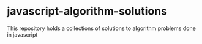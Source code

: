 # javascript-algorithm-solutions
This repository holds a collections of solutions to algorithm problems done in javascript

